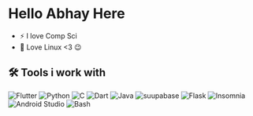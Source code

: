 
# Hello Abhay Here

- :zap: I love  Comp Sci
- :penguin: Love Linux <3 :wink:  

## :hammer_and_wrench: Tools i work with

![Flutter](https://img.shields.io/badge/Flutter-02569B?style=for-the-badge&logo=flutter&logoColor=white)
![Python](https://img.shields.io/badge/-Python-black?style=for-the-badge&logo=Python)
![C](https://img.shields.io/badge/C-00599C?style=for-the-badge&logo=c&logoColor=white)
![Dart](https://img.shields.io/badge/Dart-0175C2?style=for-the-badge&logo=dart&logoColor=white)
![Java](https://img.shields.io/badge/-java-E34A86?style=for-the-badge&logo=java)
![suupabase](https://shields.io/badge/supabase-black?logo=supabase&style=for-the-badge)
![Flask](https://img.shields.io/badge/Flask-000000?style=for-the-badge&logo=flask&logoColor=white)
![Insomnia](https://img.shields.io/badge/Insomnia-5849be?style=for-the-badge&logo=Insomnia&logoColor=white)
![Android Studio](https://img.shields.io/badge/Android_Studio-3DDC84?style=for-the-badge&logo=android-studio&logoColor=white)
![Bash](https://img.shields.io/badge/GNU%20Bash-4EAA25?style=for-the-badge&logo=GNU%20Bash&logoColor=white)
